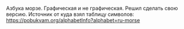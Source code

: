 Азбука морзе.
Графическая и не графическая.
Решил сделать свою версию.
Источник от куда взял таблицу символов: https://pobukvam.org/alphabetInfo?alphabet=ru-morse
